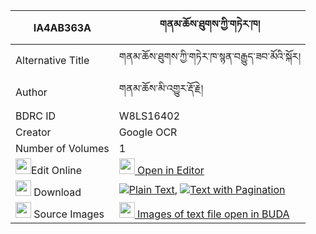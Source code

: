 |IA4AB363A|གནམ་ཆོས་ཐུགས་ཀྱི་གཏེར་ཁ། 
| --- | --- 
|Alternative Title |གནམ་ཆོས་ཐུགས་ཀྱི་གཏེར་ཁ་སྙན་བརྒྱུད་ཟབ་མོའི་སྐོར།
|Author| གནམ་ཆོས་མི་འགྱུར་རྡོ་རྗེ།
|BDRC ID | W8LS16402
|Creator | Google OCR
|Number of Volumes| 1
|<img width="25" src="https://img.icons8.com/color/25/000000/edit-property.png">Edit Online| [<img width="25" src="https://avatars.githubusercontent.com/u/45091458?s=200&v=4"> Open in Editor](http://editor.openpecha.org/IA4AB363A)
|<img width="25" src="https://img.icons8.com/fluent/48/000000/download-2.png"/>  Download | [![](https://img.icons8.com/color/20/000000/txt.png)Plain Text](https://github.com/Openpecha/IA4AB363A/releases/download/v1/nam_cho_tuk_kyi_terkha_plain_IA4AB363A.zip), [![](https://img.icons8.com/color/20/000000/txt.png)Text with Pagination](https://github.com/Openpecha/IA4AB363A/releases/download/v1/nam_cho_tuk_kyi_terkha_pages_IA4AB363A.zip)
|<img width="25" src="https://img.icons8.com/plasticine/100/000000/pictures-folder.png"/>  Source Images | [<img width="25" src="https://library.bdrc.io/icons/BUDA-small.svg"> Images of text file open in BUDA](https://library.bdrc.io/show/bdr:W8LS16402)
